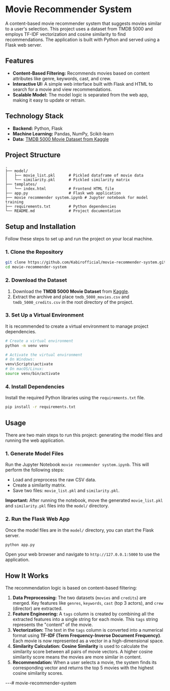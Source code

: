 # Movie Recommender System

A content-based movie recommender system that suggests movies similar to a user's selection. This project uses a dataset from TMDB 5000 and employs TF-IDF vectorization and cosine similarity to find recommendations. The application is built with Python and served using a Flask web server.

 <!-- Optional: Add a screenshot of your web app -->

## Features

-   **Content-Based Filtering:** Recommends movies based on content attributes like genre, keywords, cast, and crew.
-   **Interactive UI:** A simple web interface built with Flask and HTML to search for a movie and view recommendations.
-   **Scalable Model:** The model logic is separated from the web app, making it easy to update or retrain.

## Technology Stack

-   **Backend:** Python, Flask
-   **Machine Learning:** Pandas, NumPy, Scikit-learn
-   **Data:** [TMDB 5000 Movie Dataset from Kaggle](https://www.kaggle.com/datasets/tmdb/tmdb-movie-metadata)

## Project Structure

```
.
├── model/
│   ├── movie_list.pkl      # Pickled dataframe of movie data
│   └── similarity.pkl      # Pickled similarity matrix
├── templates/
│   └── index.html          # Frontend HTML file
├── app.py                  # Flask web application
├── movie recommender system.ipynb # Jupyter notebook for model training
├── requirements.txt        # Python dependencies
└── README.md               # Project documentation
```

## Setup and Installation

Follow these steps to set up and run the project on your local machine.

### 1. Clone the Repository

```bash
git clone https://github.com/Kabirofficial/movie-recommender-system.git
cd movie-recommender-system
```

### 2. Download the Dataset

1.  Download the **TMDB 5000 Movie Dataset** from [Kaggle](https://www.kaggle.com/datasets/tmdb/tmdb-movie-metadata).
2.  Extract the archive and place `tmdb_5000_movies.csv` and `tmdb_5000_credits.csv` in the root directory of the project.

### 3. Set Up a Virtual Environment

It is recommended to create a virtual environment to manage project dependencies.

```bash
# Create a virtual environment
python -m venv venv

# Activate the virtual environment
# On Windows:
venv\Scripts\activate
# On macOS/Linux:
source venv/bin/activate
```

### 4. Install Dependencies

Install the required Python libraries using the `requirements.txt` file.

```bash
pip install -r requirements.txt
```

## Usage

There are two main steps to run this project: generating the model files and running the web application.

### 1. Generate Model Files

Run the Jupyter Notebook `movie recommender system.ipynb`. This will perform the following steps:
-   Load and preprocess the raw CSV data.
-   Create a similarity matrix.
-   Save two files: `movie_list.pkl` and `similarity.pkl`.

**Important:** After running the notebook, move the generated `movie_list.pkl` and `similarity.pkl` files into the `model/` directory.

### 2. Run the Flask Web App

Once the model files are in the `model/` directory, you can start the Flask server.

```bash
python app.py
```

Open your web browser and navigate to `http://127.0.0.1:5000` to use the application.

## How It Works

The recommendation logic is based on content-based filtering:

1.  **Data Preprocessing:** The two datasets (`movies` and `credits`) are merged. Key features like `genres`, `keywords`, `cast` (top 3 actors), and `crew` (director) are extracted.
2.  **Feature Engineering:** A `tags` column is created by combining all the extracted features into a single string for each movie. This `tags` string represents the "content" of the movie.
3.  **Vectorization:** The text in the `tags` column is converted into a numerical format using **TF-IDF (Term Frequency-Inverse Document Frequency)**. Each movie is now represented as a vector in a high-dimensional space.
4.  **Similarity Calculation:** **Cosine Similarity** is used to calculate the similarity score between all pairs of movie vectors. A higher cosine similarity score means the movies are more similar in content.
5.  **Recommendation:** When a user selects a movie, the system finds its corresponding vector and returns the top 5 movies with the highest cosine similarity scores.

---# movie-recommender-system
